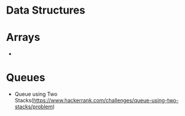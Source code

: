 # Data Structures
 # Arrays
 - 
 # Queues
 - Queue using Two Stacks(https://www.hackerrank.com/challenges/queue-using-two-stacks/problem)